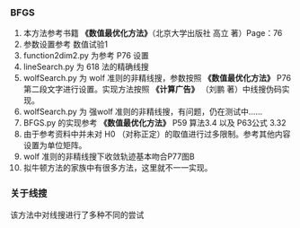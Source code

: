 ### BFGS 
1. 本方法参考书籍 **《数值最优化方法》**（北京大学出版社 高立 著）Page：76
2. 参数设置参考 数值试验1
3. function2dim2.py 为参考 P76 设置
4. lineSearch.py 为 618 法的精确线搜
5. wolfSearch.py 为 wolf 准则的非精线搜，参数按照 **《数值最优化方法》** P76第二段文字进行设置。实现方法按照 **《计算广告》** （刘鹏 著）中线搜伪码实现。
5. wolfSearch.py 为 强wolf 准则的非精线搜，有问题，仍在测试中……
6. BFGS.py 的实现参考 **《数值最优化方法》** P59 算法3.4 以及 P63公式 3.32
7. 由于参考资料中并未对 H0 （对称正定）的取值进行过多限制。参考其他内容设置为单位矩阵。
8.  wolf 准则的非精线搜下收敛轨迹基本吻合P77图B
9. 拟牛顿方法的家族中有很多方法，这里就不一一实现。

### 关于线搜
该方法中对线搜进行了多种不同的尝试
